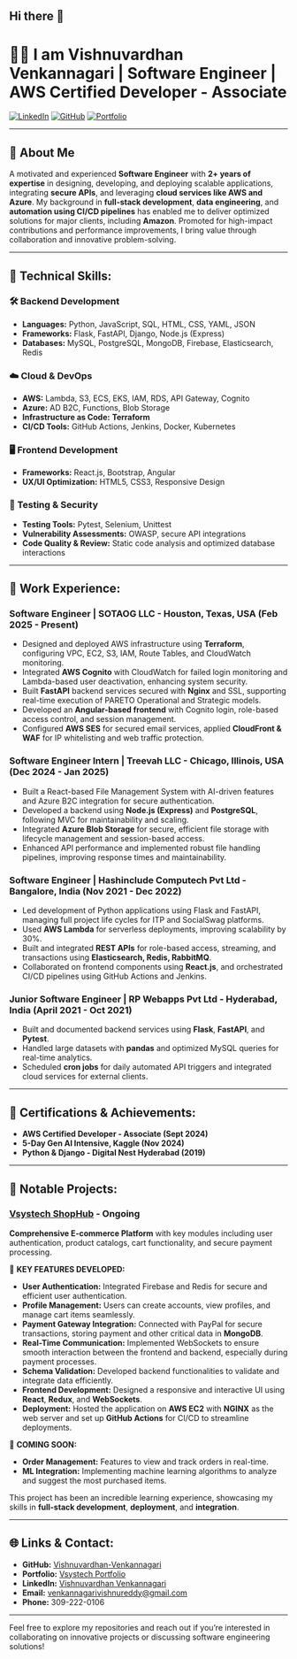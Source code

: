 ## Hi there 👋

# 👨‍💻 I am Vishnuvardhan Venkannagari | Software Engineer | AWS Certified Developer - Associate

[![LinkedIn](https://img.shields.io/badge/LinkedIn-blue)](https://www.linkedin.com/in/vishnuvardhan-venkannagari) [![GitHub](https://img.shields.io/badge/GitHub-black)](https://github.com/Vishnuvardhan-Venkannagari) [![Portfolio](https://img.shields.io/badge/Portfolio-green)](https://portfolio.vsystech.net/)  

---

## 💼 About Me
A motivated and experienced **Software Engineer** with **2+ years of expertise** in designing, developing, and deploying scalable applications, integrating **secure APIs**, and leveraging **cloud services like AWS and Azure**. My background in **full-stack development**, **data engineering**, and **automation using CI/CD pipelines** has enabled me to deliver optimized solutions for major clients, including **Amazon**. Promoted for high-impact contributions and performance improvements, I bring value through collaboration and innovative problem-solving.

---

## 🔧 Technical Skills:
### 🛠️ Backend Development
- **Languages:** Python, JavaScript, SQL, HTML, CSS, YAML, JSON  
- **Frameworks:** Flask, FastAPI, Django, Node.js (Express)  
- **Databases:** MySQL, PostgreSQL, MongoDB, Firebase, Elasticsearch, Redis  

### ☁️ Cloud & DevOps
- **AWS:** Lambda, S3, ECS, EKS, IAM, RDS, API Gateway, Cognito  
- **Azure:** AD B2C, Functions, Blob Storage  
- **Infrastructure as Code:** **Terraform**  
- **CI/CD Tools:** GitHub Actions, Jenkins, Docker, Kubernetes  

### 🖥️ Frontend Development
- **Frameworks:** React.js, Bootstrap, Angular  
- **UX/UI Optimization:** HTML5, CSS3, Responsive Design  

### 🧪 Testing & Security
- **Testing Tools:** Pytest, Selenium, Unittest  
- **Vulnerability Assessments:** OWASP, secure API integrations  
- **Code Quality & Review:** Static code analysis and optimized database interactions
  
---
## 🏢 Work Experience:

### **Software Engineer** | SOTAOG LLC - Houston, Texas, USA (Feb 2025 - Present)  
- Designed and deployed AWS infrastructure using **Terraform**, configuring VPC, EC2, S3, IAM, Route Tables, and CloudWatch monitoring.
- Integrated **AWS Cognito** with CloudWatch for failed login monitoring and Lambda-based user deactivation, enhancing system security.
- Built **FastAPI** backend services secured with **Nginx** and SSL, supporting real-time execution of PARETO Operational and Strategic models.
- Developed an **Angular-based frontend** with Cognito login, role-based access control, and session management.
- Configured **AWS SES** for secured email services, applied **CloudFront & WAF** for IP whitelisting and web traffic protection.

### **Software Engineer Intern** | Treevah LLC - Chicago, Illinois, USA (Dec 2024 - Jan 2025)  
- Built a React-based File Management System with AI-driven features and Azure B2C integration for secure authentication.
- Developed a backend using **Node.js (Express)** and **PostgreSQL**, following MVC for maintainability and scaling.
- Integrated **Azure Blob Storage** for secure, efficient file storage with lifecycle management and session-based access.
- Enhanced API performance and implemented robust file handling pipelines, improving response times and maintainability.

### **Software Engineer** | Hashinclude Computech Pvt Ltd - Bangalore, India (Nov 2021 - Dec 2022)  
- Led development of Python applications using Flask and FastAPI, managing full project life cycles for ITP and SocialSwag platforms.
- Used **AWS Lambda** for serverless deployments, improving scalability by 30%.
- Built and integrated **REST APIs** for role-based access, streaming, and transactions using **Elasticsearch, Redis, RabbitMQ**.
- Collaborated on frontend components using **React.js**, and orchestrated CI/CD pipelines using GitHub Actions and Jenkins.

### **Junior Software Engineer** | RP Webapps Pvt Ltd - Hyderabad, India (April 2021 - Oct 2021)  
- Built and documented backend services using **Flask**, **FastAPI**, and **Pytest**.
- Handled large datasets with **pandas** and optimized MySQL queries for real-time analytics.
- Scheduled **cron jobs** for daily automated API triggers and integrated cloud services for external clients.

---

## 📜 Certifications & Achievements:
- **AWS Certified Developer - Associate (Sept 2024)**  
- **5-Day Gen AI Intensive, Kaggle (Nov 2024)**  
- **Python & Django - Digital Nest Hyderabad (2019)**  

---
## 🚀 Notable Projects:

### [Vsystech ShopHub](https://app.vsystech.net/) - Ongoing  
**Comprehensive E-commerce Platform** with key modules including user authentication, product catalogs, cart functionality, and secure payment processing.

🌟 **KEY FEATURES DEVELOPED:**
- **User Authentication:** Integrated Firebase and Redis for secure and efficient user authentication.  
- **Profile Management:** Users can create accounts, view profiles, and manage cart items seamlessly.  
- **Payment Gateway Integration:** Connected with PayPal for secure transactions, storing payment and other critical data in **MongoDB**.  
- **Real-Time Communication:** Implemented WebSockets to ensure smooth interaction between the frontend and backend, especially during payment processes.  
- **Schema Validation:** Developed backend functionalities to validate and integrate data efficiently.  
- **Frontend Development:** Designed a responsive and interactive UI using **React**, **Redux**, and **WebSockets**.  
- **Deployment:** Hosted the application on **AWS EC2** with **NGINX** as the web server and set up **GitHub Actions** for CI/CD to streamline deployments.

🚀 **COMING SOON:**
- **Order Management:** Features to view and track orders in real-time.  
- **ML Integration:** Implementing machine learning algorithms to analyze and suggest the most purchased items.  

This project has been an incredible learning experience, showcasing my skills in **full-stack development**, **deployment**, and **integration**.

---



## 🌐 Links & Contact:
- **GitHub:** [Vishnuvardhan-Venkannagari](https://github.com/Vishnuvardhan-Venkannagari)  
- **Portfolio:** [Vsystech Portfolio](https://portfolio.vsystech.net/)  
- **LinkedIn:** [Vishnuvardhan Venkannagari](https://www.linkedin.com/in/vishnuvardhan-venkannagari)  
- **Email:** venkannagarivishnureddy@gmail.com  
- **Phone:** 309-222-0106  

---

Feel free to explore my repositories and reach out if you’re interested in collaborating on innovative projects or discussing software engineering solutions!

